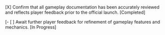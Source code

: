 [X] Confirm that all gameplay documentation has been accurately reviewed and reflects player feedback prior to the official launch. [Completed]

[- [ ] Await further player feedback for refinement of gameplay features and mechanics. [In Progress]